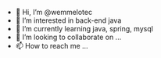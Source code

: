 - 👋 Hi, I’m @wemmelotec
- 👀 I’m interested in back-end java
- 🌱 I’m currently learning java, spring, mysql
- 💞️ I’m looking to collaborate on ...
- 📫 How to reach me ...

<!---
wemmelotec/wemmelotec is a ✨ special ✨ repository because its `README.md` (this file) appears on your GitHub profile.
You can click the Preview link to take a look at your changes.
--->

